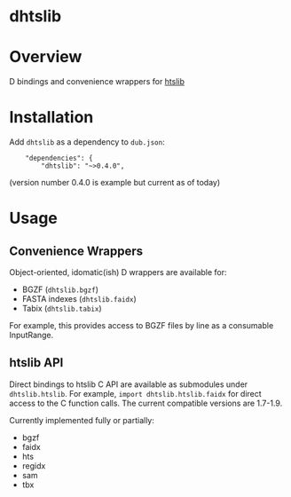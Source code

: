 dhtslib
=======


# Overview

D bindings and convenience wrappers for [htslib](https://github.com/samtools/htslib)

# Installation

Add `dhtslib` as a dependency to `dub.json`:

```
    "dependencies": {
        "dhtslib": "~>0.4.0",
```
(version number 0.4.0 is example but current as of today)

# Usage

## Convenience Wrappers

Object-oriented, idomatic(ish) D wrappers are available for:

* BGZF (`dhtslib.bgzf`)
* FASTA indexes (`dhtslib.faidx`)
* Tabix (`dhtslib.tabix`)

For example, this provides access to BGZF files by line as a consumable InputRange.

## htslib API

Direct bindings to htslib C API are available as submodules under `dhtslib.htslib`. For example, `import dhtslib.htslib.faidx` for direct access to the C function calls. The current compatible versions are 1.7-1.9.

Currently implemented fully or partially:

* bgzf
* faidx
* hts
* regidx
* sam
* tbx
